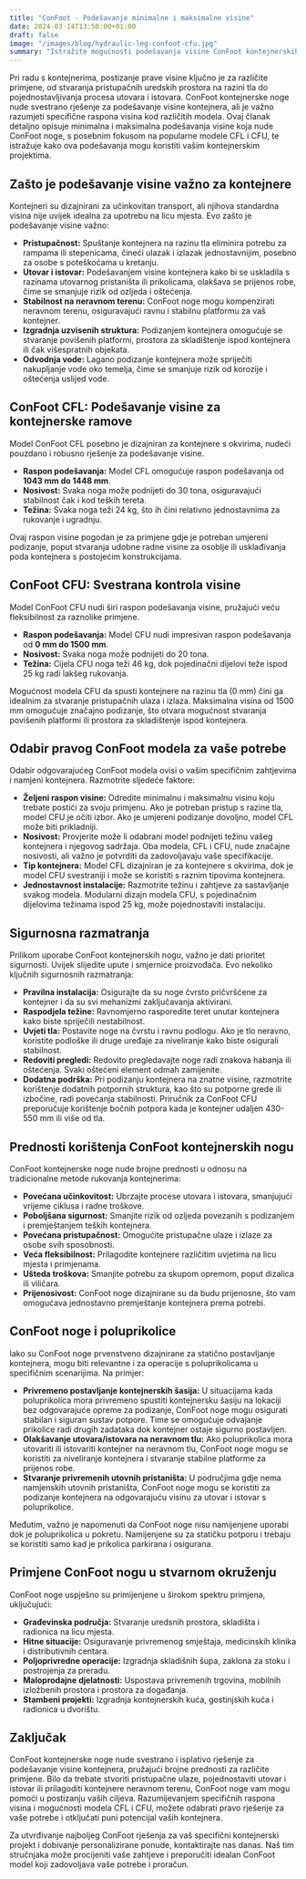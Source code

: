 ```yaml
---
title: "ConFoot - Podešavanje minimalne i maksimalne visine"
date: 2024-03-14T13:50:00+01:00
draft: false
image: "/images/blog/hydraulic-leg-confoot-cfu.jpg"
summary: "Istražite mogućnosti podešavanja visine ConFoot kontejnerskih nogu, uključujući modele CFL i CFU, za optimizaciju rukovanja kontejnerima i pristupačnosti."
---
```


Pri radu s kontejnerima, postizanje prave visine ključno je za različite primjene, od stvaranja pristupačnih uredskih prostora na razini tla do pojednostavljivanja procesa utovara i istovara. ConFoot kontejnerske noge nude svestrano rješenje za podešavanje visine kontejnera, ali je važno razumjeti specifične raspona visina kod različitih modela. Ovaj članak detaljno opisuje minimalna i maksimalna podešavanja visine koja nude ConFoot noge, s posebnim fokusom na popularne modele CFL i CFU, te istražuje kako ova podešavanja mogu koristiti vašim kontejnerskim projektima.

## Zašto je podešavanje visine važno za kontejnere

Kontejneri su dizajnirani za učinkovitan transport, ali njihova standardna visina nije uvijek idealna za upotrebu na licu mjesta. Evo zašto je podešavanje visine važno:

*   **Pristupačnost:** Spuštanje kontejnera na razinu tla eliminira potrebu za rampama ili stepenicama, čineći ulazak i izlazak jednostavnijim, posebno za osobe s poteškoćama u kretanju.
*   **Utovar i istovar:** Podešavanjem visine kontejnera kako bi se uskladila s razinama utovarnog pristaništa ili prikolicama, olakšava se prijenos robe, čime se smanjuje rizik od ozljeda i oštećenja.
*   **Stabilnost na neravnom terenu:** ConFoot noge mogu kompenzirati neravnom terenu, osiguravajući ravnu i stabilnu platformu za vaš kontejner.
*   **Izgradnja uzvisenih struktura:** Podizanjem kontejnera omogućuje se stvaranje povišenih platformi, prostora za skladištenje ispod kontejnera ili čak višespratnih objekata.
*   **Odvodnja vode:** Lagano podizanje kontejnera može spriječiti nakupljanje vode oko temelja, čime se smanjuje rizik od korozije i oštećenja uslijed vode.

## ConFoot CFL: Podešavanje visine za kontejnerske ramove

Model ConFoot CFL posebno je dizajniran za kontejnere s okvirima, nudeći pouzdano i robusno rješenje za podešavanje visine.

*   **Raspon podešavanja:** Model CFL omogućuje raspon podešavanja od **1043 mm do 1448 mm**.
*   **Nosivost:** Svaka noga može podnijeti do 30 tona, osiguravajući stabilnost čak i kod teških tereta.
*   **Težina:** Svaka noga teži 24 kg, što ih čini relativno jednostavnima za rukovanje i ugradnju.

Ovaj raspon visine pogodan je za primjene gdje je potreban umjereni podizanje, poput stvaranja udobne radne visine za osoblje ili usklađivanja poda kontejnera s postojećim konstrukcijama.

## ConFoot CFU: Svestrana kontrola visine

Model ConFoot CFU nudi širi raspon podešavanja visine, pružajući veću fleksibilnost za raznolike primjene.

*   **Raspon podešavanja:** Model CFU nudi impresivan raspon podešavanja od **0 mm do 1500 mm**.
*   **Nosivost:** Svaka noga može podnijeti do 20 tona.
*   **Težina:** Cijela CFU noga teži 46 kg, dok pojedinačni dijelovi teže ispod 25 kg radi lakšeg rukovanja.

Mogućnost modela CFU da spusti kontejnere na razinu tla (0 mm) čini ga idealnim za stvaranje pristupačnih ulaza i izlaza. Maksimalna visina od 1500 mm omogućuje značajno podizanje, što otvara mogućnost stvaranja povišenih platformi ili prostora za skladištenje ispod kontejnera.

## Odabir pravog ConFoot modela za vaše potrebe

Odabir odgovarajućeg ConFoot modela ovisi o vašim specifičnim zahtjevima i namjeni kontejnera. Razmotrite sljedeće faktore:

*   **Željeni raspon visine:** Odredite minimalnu i maksimalnu visinu koju trebate postići za svoju primjenu. Ako je potreban pristup s razine tla, model CFU je očiti izbor. Ako je umjereni podizanje dovoljno, model CFL može biti prikladniji.
*   **Nosivost:** Provjerite može li odabrani model podnijeti težinu vašeg kontejnera i njegovog sadržaja. Oba modela, CFL i CFU, nude značajne nosivosti, ali važno je potvrditi da zadovoljavaju vaše specifikacije.
*   **Tip kontejnera:** Model CFL dizajniran je za kontejnere s okvirima, dok je model CFU svestraniji i može se koristiti s raznim tipovima kontejnera.
*   **Jednostavnost instalacije:** Razmotrite težinu i zahtjeve za sastavljanje svakog modela. Modularni dizajn modela CFU, s pojedinačnim dijelovima težinama ispod 25 kg, može pojednostaviti instalaciju.

## Sigurnosna razmatranja

Prilikom uporabe ConFoot kontejnerskih nogu, važno je dati prioritet sigurnosti. Uvijek slijedite upute i smjernice proizvođača. Evo nekoliko ključnih sigurnosnih razmatranja:

*   **Pravilna instalacija:** Osigurajte da su noge čvrsto pričvršćene za kontejner i da su svi mehanizmi zaključavanja aktivirani.
*   **Raspodjela težine:** Ravnomjerno rasporedite teret unutar kontejnera kako biste spriječili nestabilnost.
*   **Uvjeti tla:** Postavite noge na čvrstu i ravnu podlogu. Ako je tlo neravno, koristite podloške ili druge uređaje za niveliranje kako biste osigurali stabilnost.
*   **Redoviti pregledi:** Redovito pregledavajte noge radi znakova habanja ili oštećenja. Svaki oštećeni element odmah zamijenite.
*   **Dodatna podrška:** Pri podizanju kontejnera na znatne visine, razmotrite korištenje dodatnih potpornih struktura, kao što su potporne grede ili izbočine, radi povećanja stabilnosti. Priručnik za ConFoot CFU preporučuje korištenje bočnih potpora kada je kontejner udaljen 430-550 mm ili više od tla.

## Prednosti korištenja ConFoot kontejnerskih nogu

ConFoot kontejnerske noge nude brojne prednosti u odnosu na tradicionalne metode rukovanja kontejnerima:

*   **Povećana učinkovitost:** Ubrzajte procese utovara i istovara, smanjujući vrijeme ciklusa i radne troškove.
*   **Poboljšana sigurnost:** Smanjite rizik od ozljeda povezanih s podizanjem i premještanjem teških kontejnera.
*   **Povećana pristupačnost:** Omogućite pristupačne ulaze i izlaze za osobe svih sposobnosti.
*   **Veća fleksibilnost:** Prilagodite kontejnere različitim uvjetima na licu mjesta i primjenama.
*   **Ušteda troškova:** Smanjite potrebu za skupom opremom, poput dizalica ili viličara.
*   **Prijenosivost:** ConFoot noge dizajnirane su da budu prijenosne, što vam omogućava jednostavno premještanje kontejnera prema potrebi.

## ConFoot noge i poluprikolice

Iako su ConFoot noge prvenstveno dizajnirane za statično postavljanje kontejnera, mogu biti relevantne i za operacije s poluprikolicama u specifičnim scenarijima. Na primjer:

*   **Privremeno postavljanje kontejnerskih šasija:** U situacijama kada poluprikolica mora privremeno spustiti kontejnersku šasiju na lokaciji bez odgovarajuće opreme za podizanje, ConFoot noge mogu osigurati stabilan i siguran sustav potpore. Time se omogućuje odvajanje prikolice radi drugih zadataka dok kontejner ostaje sigurno postavljen.
*   **Olakšavanje utovara/istovara na neravnom tlu:** Ako poluprikolica mora utovariti ili istovariti kontejner na neravnom tlu, ConFoot noge mogu se koristiti za niveliranje kontejnera i stvaranje stabilne platforme za prijenos robe.
*   **Stvaranje privremenih utovnih pristaništa:** U područjima gdje nema namjenskih utovnih pristaništa, ConFoot noge mogu se koristiti za podizanje kontejnera na odgovarajuću visinu za utovar i istovar s poluprikolice.

Međutim, važno je napomenuti da ConFoot noge nisu namijenjene uporabi dok je poluprikolica u pokretu. Namijenjene su za statičku potporu i trebaju se koristiti samo kad je prikolica parkirana i osigurana.

## Primjene ConFoot nogu u stvarnom okruženju

ConFoot noge uspješno su primijenjene u širokom spektru primjena, uključujući:

*   **Građevinska područja:** Stvaranje uredsnih prostora, skladišta i radionica na licu mjesta.
*   **Hitne situacije:** Osiguravanje privremenog smještaja, medicinskih klinika i distributivnih centara.
*   **Poljoprivredne operacije:** Izgradnja skladišnih šupa, zaklona za stoku i postrojenja za preradu.
*   **Maloprodajne djelatnosti:** Uspostava privremenih trgovina, mobilnih izložbenih prostora i prostora za događanja.
*   **Stambeni projekti:** Izgradnja kontejnerskih kuća, gostinjskih kuća i radionica u dvorištu.

## Zaključak

ConFoot kontejnerske noge nude svestrano i isplativo rješenje za podešavanje visine kontejnera, pružajući brojne prednosti za različite primjene. Bilo da trebate stvoriti pristupačne ulaze, pojednostaviti utovar i istovar ili prilagoditi kontejnere neravnom terenu, ConFoot noge vam mogu pomoći u postizanju vaših ciljeva. Razumijevanjem specifičnih raspona visina i mogućnosti modela CFL i CFU, možete odabrati pravo rješenje za vaše potrebe i otključati puni potencijal vaših kontejnera.

Za utvrđivanje najboljeg ConFoot rješenja za vaš specifični kontejnerski projekt i dobivanje personalizirane ponude, kontaktirajte nas danas. Naš tim stručnjaka može procijeniti vaše zahtjeve i preporučiti idealan ConFoot model koji zadovoljava vaše potrebe i proračun.